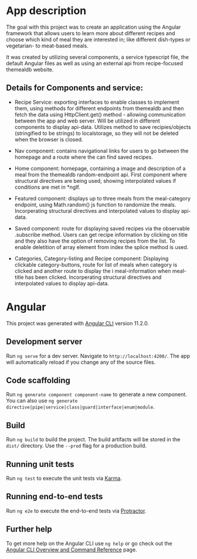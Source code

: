 # App description

The goal with this project was to create an application using the Angular framework that allows users to learn more about different recipes and choose which kind of meal they are interested in; like different dish-types or vegetarian- to meat-based meals.

It was created by utilizing several components, a service typescript file, the default Angular files as well as using an external api from recipe-focused themealdb website.

## Details for Components and service:

- Recipe Service: exporting interfaces to enable classes to implement them, using methods for different endpoints from themealdb and then fetch the data using HttpClient.get() method - allowing communication between the app and web server. Will be utilized in different components to display api-data. Utilizes method to save recipies/objects (stringified to be strings) to localstorage, so they will not be deleted when the browser is closed.

- Nav component: contains navigational links for users to go between the homepage and a route where the can find saved recipes.

- Home component: homepage, containing a image and description of a meal from the themealdb random-endpoint api. First component where structural directives are being used, showing interpolated values if conditions are met in \*ngIf.

- Featured component: displays up to three meals from the meal-category endpoint, using Math.random() js function to randomize the meals. Incorperating structural directives and interpolated values to display api-data.

- Saved component: route for displaying saved recipes via the observable .subscribe method. Users can get recipe information by clicking on title and they also have the option of removing recipes from the list. To enable deletition of array element from index the splice method is used.

- Categories, Category-listing and Recipe component: Displaying clickable category-buttons, route for list of meals when category is clicked and another route to display the i meal-information when meal-title has been clicked. Incorperating structural directives and interpolated values to display api-data.

# Angular

This project was generated with [Angular CLI](https://github.com/angular/angular-cli) version 11.2.0.

## Development server

Run `ng serve` for a dev server. Navigate to `http://localhost:4200/`. The app will automatically reload if you change any of the source files.

## Code scaffolding

Run `ng generate component component-name` to generate a new component. You can also use `ng generate directive|pipe|service|class|guard|interface|enum|module`.

## Build

Run `ng build` to build the project. The build artifacts will be stored in the `dist/` directory. Use the `--prod` flag for a production build.

## Running unit tests

Run `ng test` to execute the unit tests via [Karma](https://karma-runner.github.io).

## Running end-to-end tests

Run `ng e2e` to execute the end-to-end tests via [Protractor](http://www.protractortest.org/).

## Further help

To get more help on the Angular CLI use `ng help` or go check out the [Angular CLI Overview and Command Reference](https://angular.io/cli) page.
